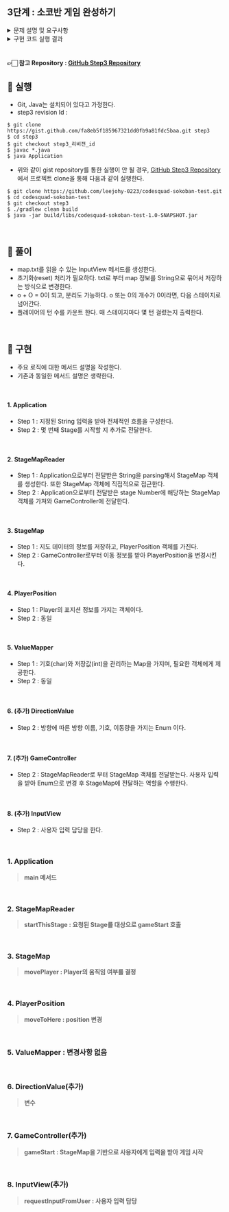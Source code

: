 ## 3단계 : 소코반 게임 완성하기 

<details>
<summary> 문제 설명 및 요구사항 </summary>

### 문제 설명
- 정상적인 소코반 게임을 완성한다.
- 참고 링크 : [소코반 게임](https://www.cbc.ca/kids/games/play/sokoban)

<br>

#### 요구사항
- 난이도를 고려하여 스테이지 1부터 5까지 플레이 가능한 map.txt 파일을 스스로 작성한다.
- 지도 파일 map.txt를 문자열로 읽어서 처리하도록 개선한다.
- 처음 시작 시 Stage 1의 지도와 프롬프트가 표시된다.
- r 명령 입력 시 스테이지를 초기화 한다.
- 모든 o를 O자리에 이동시키면 클리어 화면을 표시하고 다음 스테이지로 이동한다.
- 주어진 모든 스테이지를 클리어 시 축하 메시지를 출력하고 게임을 종료한다.

<br>

#### 참고 : 플레이어 이동 조건
- 플레이어는 o를 밀어서만 이동시킬 수 있다.
- o를 O 지점에 밀어 넣으면 0으로 변경된다.
- 플레이어는 O를 통과할 수 있다.
- 플레이어는 #을 통과할 수 없다.
- 0 상태의 o를 밀어내면 다시 o와 O로 분리된다.
- 플레이어가 움직일 때마다 턴수를 카운트 한다.
- 상자가 두 개 연속으로 붙어있는 경우 밀 수 없다. 상자 뒤에 공백이 있을 경우에만 밀 수 있다.
- 기타 필요한 로직은 실제 게임을 참고해서 완성한다.

<br>

#### 실행 예시
```
소코반의 세계에 오신 것을 환영합니다!
^오^

Stage 1

#####
#OoP#
#####

SOKOBAN> A

#####
#0P #
#####

빠밤! Stage 1 클리어!
턴수: 1

Stage 2
...

Stage 5
...

빠밤! Stage 5 클리어!
턴수: 5

전체 게임을 클리어하셨습니다!
축하드립니다! 
```

<br>

### 3단계 코딩 요구사항

- 가능한 한 커밋을 자주 하고 구현의 의미가 명확하게 전달되도록 커밋 메시지를 작성한다.
- 함수나 메서드는 한 번에 한 가지 일을 하고 가능하면 20줄이 넘지 않도록 구현한다.
- 함수나 메서드의 들여쓰기를 가능하면 적게(3단계까지만) 할 수 있도록 노력한다.

```
  function main() {
        for() { // 들여쓰기 1단계
            if() { // 들여쓰기 2단계
                return; // 들여쓰기 3단계
            }
        }
    }
```

</details>

<details>
<summary> 구현 코드 실행 결과 </summary>

</details>

<br> 

#### 👉🏻 참고 Repository : [GitHub Step3 Repository](https://github.com/leejohy-0223/codesquad-sokoban-test/tree/step3)

## 🚀 실행 
- Git, Java는 설치되어 있다고 가정한다.
- step3 revision Id : 
```
$ git clone https://gist.github.com/fa8eb5f185967321dd0fb9a81fdc5baa.git step3
$ cd step3
$ git checkout step3_리비젼_id
$ javac *.java
$ java Application
```
- 위와 같이 gist repository를 통한 실행이 안 될 경우, [GitHub Step3 Repository](https://github.com/leejohy-0223/codesquad-sokoban-test/tree/step3) 에서 프로젝트 clone을 통해 다음과 같이 실행한다.
```
$ git clone https://github.com/leejohy-0223/codesquad-sokoban-test.git
$ cd codesquad-sokoban-test
$ git checkout step3
$ ./gradlew clean build
$ java -jar build/libs/codesquad-sokoban-test-1.0-SNAPSHOT.jar
```

<br>

## 📝 풀이

- map.txt를 읽을 수 있는 InputView 메서드를 생성한다.
- 초기화(reset) 처리가 필요하다. txt로 부터 map 정보를 String으로 묶어서 저장하는 방식으로 변경한다.
- o + O = 0이 되고, 분리도 가능하다. o 또는 0의 개수가 0이라면, 다음 스테이지로 넘어간다.
- 플레이어의 턴 수를 카운트 한다. 매 스테이지마다 몇 턴 걸렸는지 출력한다.

<br>

## 🔧 구현 
- 주요 로직에 대한 메서드 설명을 작성한다.
- 기존과 동일한 메서드 설명은 생략한다.

<br>

#### 1. Application 
- Step 1 : 지정된 String 입력을 받아 전체적인 흐름을 구성한다.
- Step 2 : 몇 번째 Stage를 시작할 지 추가로 전달한다.

<br>

#### 2. StageMapReader 
- Step 1 : Application으로부터 전달받은 String을 parsing해서 StageMap 객체를 생성한다. 또한 StageMap 객체에 직접적으로 접근한다.
- Step 2 : Application으로부터 전달받은 stage Number에 해당하는 StageMap 객체를 가져와 GameController에 전달한다. 
  
<br>

#### 3. StageMap
- Step 1 : 지도 데이터의 정보를 저장하고, PlayerPosition 객체를 가진다.
- Step 2 : GameController로부터 이동 정보를 받아 PlayerPosition을 변경시킨다.

<br>

#### 4. PlayerPosition
- Step 1 : Player의 포지션 정보를 가지는 객체이다.
- Step 2 : 동일

<br>  

#### 5. ValueMapper
- Step 1 : 기호(char)와 저장값(int)을 관리하는 Map을 가지며, 필요한 객체에게 제공한다.
- Step 2 : 동일

<br>

#### 6. (추가) DirectionValue
- Step 2 : 방향에 따른 방향 이름, 기호, 이동량을 가지는 Enum 이다.

<br>

#### 7. (추가) GameController
- Step 2 : StageMapReader로 부터 StageMap 객체를 전달받는다. 사용자 입력을 받아 Enum으로 변경 후 StageMap에 전달하는 역할을 수행한다.

<br>

#### 8. (추가) InputView
- Step 2 : 사용자 입력 담당을 한다. 

<br> 

### 1. Application
> **main 메서드** 

<br>

### 2. StageMapReader
> **startThisStage : 요청된 Stage를 대상으로 gameStart 호출**


<br>

### 3. StageMap
> **movePlayer : Player의 움직임 여부를 결정** 

<br>

### 4. PlayerPosition
> **moveToHere : position 변경**


<br>

### 5. ValueMapper : 변경사항 없음

<br>

### 6. DirectionValue(추가)
> **변수**

<br>

### 7. GameController(추가)
> **gameStart : StageMap을 기반으로 사용자에게 입력을 받아 게임 시작**

<br>

### 8. InputView(추가)
> **requestInputFromUser : 사용자 입력 담당**


